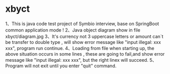 # xbyct
1、This is java code test project of Symbio interview, base on SpringBoot common application mode !
2、Java object diagram show in file xbyct/diagram.jpg
3、It's currency not 3 uppercase letters or amount can`t be transfer to double type , will show error message like "input illegal: xxx xxx", program run continue.
4、Loading from file when starting up, the above situation occurs in some lines , these are going to fail,and show error message like "input illegal: xxx xxx", 
   but the right linex will succeed.
5、Program will not exit until you enter "quit" command.
 

